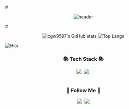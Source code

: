 #<div align="center">
  
![header](https://capsule-render.vercel.app/api?type=Cylinder&text=OriginC&color=auto)
</div>
#<div align="center">
  
![cgw9597's GitHub stats](https://github-readme-stats.vercel.app/api?username=cgw9597)
![Top Langs](https://github-readme-stats.vercel.app/api/top-langs/?username=cgw9597&layout=compact&theme=default)
</div>

![Hits](https://hits.seeyoufarm.com/api/count/incr/badge.svg?url=https%3A%2F%2Fgithub.com%2Fcgw9597&count_bg=%2379C83D&title_bg=%23555555&icon=&icon_color=%23E7E7E7&title=hits&edge_flat=false)

<h3 align="center">📚 Tech Stack 📚</h3>
<p align="center">
  <img src="https://img.shields.io/badge/Python-3766AB?style=flat-square&logo=Python&logoColor=white"/></a>&nbsp
  <img src="https://img.shields.io/badge/Mysql-E6B91E?style=flat-square&logo=MySql&logoColor=white"/></a>&nbsp
  <!-- 주석 내용<img src="https://img.shields.io/badge/Java-007396?style=flat-square&logo=Java&logoColor=white"/></a>&nbsp
  <img src="https://img.shields.io/badge/Javascript-ffb13b?style=flat-square&logo=javascript&logoColor=white"/></a>&nbsp
  -->
  <br>
  <!--<img src="https://img.shields.io/badge/Spring-6DB33F?style=flat-square&logo=Spring&logoColor=white"/></a>&nbsp
  <img src="https://img.shields.io/badge/SpringBoot-6DB33F?style=flat-square&logo=SpringBoot&logoColor=white"/></a>&nbsp 
  <img src="https://img.shields.io/badge/Node.js-339933?style=flat-square&logo=Node.js&logoColor=white"/></a>&nbsp
  <img src="https://img.shields.io/badge/Express-000000?style=flat-square&logo=Express&logoColor=white"/></a>&nbsp
  -->
  <br>
  <!--
  <img src="https://img.shields.io/badge/AWS-232F3E?style=flat-square&logo=AmazonAWS&logoColor=white"/></a>&nbsp 
  <img src="https://img.shields.io/badge/Docker-2496ED?style=flat-square&logo=Docker&logoColor=white"/></a>&nbsp 
  <img src="https://img.shields.io/badge/Jenkins-D24939?style=flat-square&logo=Jenkins&logoColor=white"/></a>&nbsp
  -->
</p>

<h3 align="center">🌈 Follow Me 🌈</h3>
<p align="center">
  <a href="https://origin-c.tistory.com/"><img src="https://img.shields.io/badge/%20Blog-FFA500?style=flat-square&logo=tistory&logoColor=000000&link=https://origin-c.tistory.com/"/></a>&nbsp
  <a href="mailto:dnflsnsk1001@gmail.com"><img src="https://img.shields.io/badge/Gmail-d14836?style=flat-square&logo=Gmail&logoColor=white&link=dnflsnsk1001@gmail.com"/></a>
</p>


<!--
**cgw9597/cgw9597** is a ✨ _special_ ✨ repository because its `README.md` (this file) appears on your GitHub profile.

Here are some ideas to get you started:

- 🔭 I’m currently working on ...
- 🌱 I’m currently learning ...
- 👯 I’m looking to collaborate on ...
- 🤔 I’m looking for help with ...
- 💬 Ask me about ...
- 📫 How to reach me: ...
- 😄 Pronouns: ...
- ⚡ Fun fact: ...
-->
